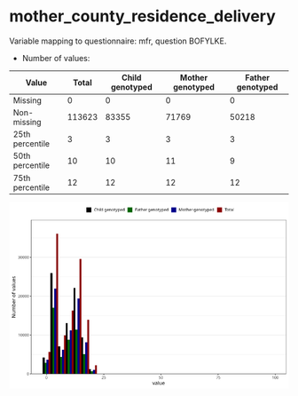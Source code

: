 # mother_county_residence_delivery
Variable mapping to questionnaire: mfr, question BOFYLKE.
- Number of values:

| Value | Total | Child genotyped | Mother genotyped | Father genotyped |
| ----- | ----- | --------------- | ---------------- | ---------------- |
| Missing | 0 | 0 | 0 | 0 |
| Non-missing | 113623 | 83355 | 71769 | 50218 |
| 25th percentile | 3 | 3 | 3 | 3 |
| 50th percentile | 10 | 10 | 11 | 9 |
| 75th percentile | 12 | 12 | 12 | 12 |



![](mother_county_residence_delivery_n.png)



